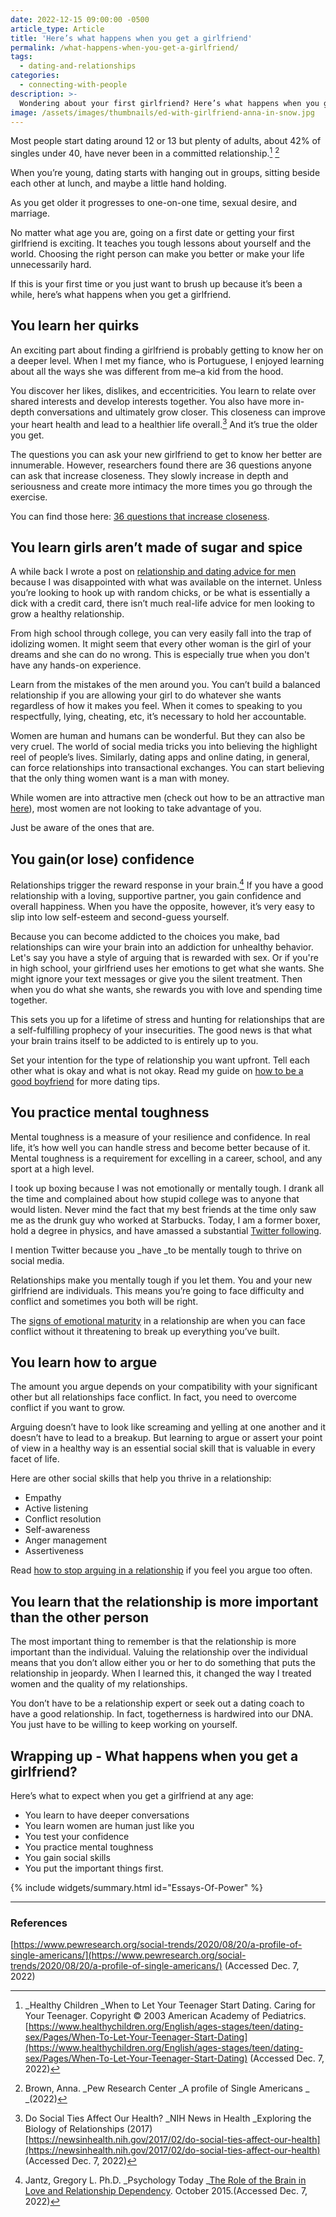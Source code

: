 ```yaml
---
date: 2022-12-15 09:00:00 -0500
article_type: Article
title: 'Here’s what happens when you get a girlfriend'
permalink: /what-happens-when-you-get-a-girlfriend/
tags:
  - dating-and-relationships
categories:
  - connecting-with-people
description: >-
  Wondering about your first girlfriend? Here’s what happens when you get a girlfriend.
image: /assets/images/thumbnails/ed-with-girlfriend-anna-in-snow.jpg
---
```


Most people start dating around 12 or 13 but plenty of adults, about 42% of singles under 40, have never been in a committed relationship.[^1] [^2]

When you’re young, dating starts with hanging out in groups, sitting beside each other at lunch, and maybe a little hand holding.

As you get older it progresses to one-on-one time, sexual desire, and marriage.

No matter what age you are, going on a first date or getting your first girlfriend is exciting. It teaches you tough lessons about yourself and the world. Choosing the right person can make you better or make your life unnecessarily hard.

If this is your first time or you just want to brush up because it’s been a while, here’s what happens when you get a girlfriend.


## You learn her quirks

An exciting part about finding a girlfriend is probably getting to know her on a deeper level. When I met my fiance, who is Portuguese, I enjoyed learning about all the ways she was different from me–a kid from the hood.

You discover her likes, dislikes, and eccentricities. You learn to relate over shared interests and develop interests together. You also have more in-depth conversations and ultimately grow closer. This closeness can improve your heart health and lead to a healthier life overall.[^3] And it’s true the older you get.

The questions you can ask your new girlfriend to get to know her better are innumerable. However, researchers found there are 36 questions anyone can ask that increase closeness. They slowly increase in depth and seriousness and create more intimacy the more times you go through the exercise.

You can find those here: [36 questions that increase closeness](https://ggia.berkeley.edu/practice/36_questions_for_increasing_closeness).


## You learn girls aren’t made of sugar and spice

A while back I wrote a post on [relationship and dating advice for men](https://edlatimore.com/relationship-advice/) because I was disappointed with what was available on the internet. Unless you’re looking to hook up with random chicks, or be what is essentially a dick with a credit card, there isn’t much real-life advice for men looking to grow a healthy relationship.

From high school through college, you can very easily fall into the trap of idolizing women. It might seem that every other woman is the girl of your dreams and she can do no wrong. This is especially true when you don't have any hands-on experience.

Learn from the mistakes of the men around you. You can’t build a balanced relationship if you are allowing your girl to do whatever she wants regardless of how it makes you feel. When it comes to speaking to you respectfully, lying, cheating, etc, it’s necessary to hold her accountable.

Women are human and humans can be wonderful. But they can also be very cruel. The world of social media tricks you into believing the highlight reel of people’s lives. Similarly, dating apps and online dating, in general, can force relationships into transactional exchanges. You can start believing that the only thing women want is a man with money.

While women are into attractive men (check out how to be an attractive man [here](https://edlatimore.com/how-to-be-an-attractive-man/)), most women are not looking to take advantage of you.

Just be aware of the ones that are.


## You gain(or lose) confidence

Relationships trigger the reward response in your brain.[^4] If you have a good relationship with a loving, supportive partner, you gain confidence and overall happiness. When you have the opposite, however, it’s very easy to slip into low self-esteem and second-guess yourself.

Because you can become addicted to the choices you make, bad relationships can wire your brain into an addiction for unhealthy behavior. Let's say you have a style of arguing that is rewarded with sex. Or if you're in high school, your girlfriend uses her emotions to get what she wants. She might ignore your text messages or give you the silent treatment. Then when you do what she wants, she rewards you with love and spending time together.

This sets you up for a lifetime of stress and hunting for relationships that are a self-fulfilling prophecy of your insecurities. The good news is that what your brain trains itself to be addicted to is entirely up to you.

Set your intention for the type of relationship you want upfront. Tell each other what is okay and what is not okay. Read my guide on [how to be a good boyfriend](https://edlatimore.com/how-to-be-a-good-boyfriend/) for more dating tips.


## You practice mental toughness

Mental toughness is a measure of your resilience and confidence. In real life, it’s how well you can handle stress and become better because of it. Mental toughness is a requirement for excelling in a career, school, and any sport at a high level.

I took up boxing because I was not emotionally or mentally tough. I drank all the time and complained about how stupid college was to anyone that would listen. Never mind the fact that my best friends at the time only saw me as the drunk guy who worked at Starbucks. Today, I am a former boxer, hold a degree in physics, and have amassed a substantial [Twitter following](https://twitter.com/EdLatimore).

I mention Twitter because you _have _to be mentally tough to thrive on social media.

Relationships make you mentally tough if you let them. You and your new girlfriend are individuals. This means you’re going to face difficulty and conflict and sometimes you both will be right.

The [signs of emotional maturity](https://edlatimore.com/signs-of-maturity/) in a relationship are when you can face conflict without it threatening to break up everything you’ve built.


## You learn how to argue

The amount you argue depends on your compatibility with your significant other but all relationships face conflict. In fact, you need to overcome conflict if you want to grow.

Arguing doesn’t have to look like screaming and yelling at one another and it doesn’t have to lead to a breakup. But learning to argue or assert your point of view in a healthy way is an essential social skill that is valuable in every facet of life.

Here are other social skills that help you thrive in a relationship:



* Empathy
* Active listening
* Conflict resolution
* Self-awareness
* Anger management
* Assertiveness

Read [how to stop arguing in a relationship](https://docs.google.com/document/d/15i6pIrTP5P0BuIGfsYwYPPGFsHF1KfSTx2tykQ2hCDY/edit) if you feel you argue too often.


## You learn that the relationship is more important than the other person

The most important thing to remember is that the relationship is more important than the individual. Valuing the relationship over the individual means that you don’t allow either you or her to do something that puts the relationship in jeopardy. When I learned this, it changed the way I treated women and the quality of my relationships.

You don’t have to be a relationship expert or seek out a dating coach to have a good relationship. In fact, togetherness is hardwired into our DNA. You just have to be willing to keep working on yourself.


## Wrapping up - What happens when you get a girlfriend?

Here’s what to expect when you get a girlfriend at any age:



* You learn to have deeper conversations
* You learn women are human just like you
* You test your confidence
* You practice mental toughness
* You gain social skills
* You put the important things first.

{% include widgets/summary.html id="Essays-Of-Power" %}

---

### References

[^1]: _Healthy Children  _When to Let Your Teenager Start Dating. Caring for Your Teenager. Copyright © 2003 American Academy of Pediatrics. [https://www.healthychildren.org/English/ages-stages/teen/dating-sex/Pages/When-To-Let-Your-Teenager-Start-Dating](https://www.healthychildren.org/English/ages-stages/teen/dating-sex/Pages/When-To-Let-Your-Teenager-Start-Dating) (Accessed Dec. 7, 2022)

[^2]:  Brown, Anna. _Pew Research Center _A profile of Single Americans _ _(2022)

[https://www.pewresearch.org/social-trends/2020/08/20/a-profile-of-single-americans/](https://www.pewresearch.org/social-trends/2020/08/20/a-profile-of-single-americans/)  (Accessed Dec. 7, 2022)

[^3]: Do Social Ties Affect Our Health? _NIH News in Health  _Exploring the Biology of Relationships (2017)  [https://newsinhealth.nih.gov/2017/02/do-social-ties-affect-our-health](https://newsinhealth.nih.gov/2017/02/do-social-ties-affect-our-health) (Accessed Dec. 7, 2022)

[^4]: Jantz, Gregory L. Ph.D. _Psychology Today _[The Role of the Brain in Love and Relationship Dependency](https://www.psychologytoday.com/us/blog/hope-relationships/201510/the-role-the-brain-in-love-and-relationship-dependency#:~:text=Being%20in%20a%20relationship%20triggers,a%20powerful%20pull%20toward%20relationships). October 2015.(Accessed Dec. 7, 2022)
